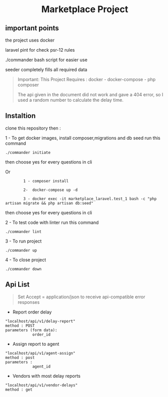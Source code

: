 <p align="center">
<h1 align="center">Marketplace Project</h1>
</p>

## important points
the project uses docker</br>

laravel pint for check  psr-12 rules</br>

./commander bash script for easier use</br>

seeder completely fills all required data</br>





> Important: This Project Requires : docker - docker-compose - php composer 
> 
> The api given in the document did not work and gave a 404 error, so I used a random number to calculate the delay time.



## Instaltion
clone this repository then : 

1 - To get docker images, install composer,migrations and db seed run this command
```
./commander initiate
```
then choose yes for every questions in cli </br>

Or
```
        1 - composer install
    
        2-  docker-compose up -d

        3 - docker exec -it marketplace_laravel.test_1 bash -c "php artisan migrate && php artisan db:seed"
```

then choose yes for every questions in cli

2 - To test code with linter run this command
```
./commander lint
```

3 - To run project
```
./commander up
```
4 - To close project
```
./commander down
```
## Api List
>Set Accept = application/json to receive api-compatible error responses
- Report order delay
```
"localhost/api/v1/delay-report"
method : POST
parameters (form data): 
            order_id 
```

- Assign report to agent
```
"localhost/api/v1/agent-assign"
method : post
parameters : 
            agent_id
```
- Vendors with most delay reports
```
"localhost/api/v1/vendor-delays"
method : get

```
